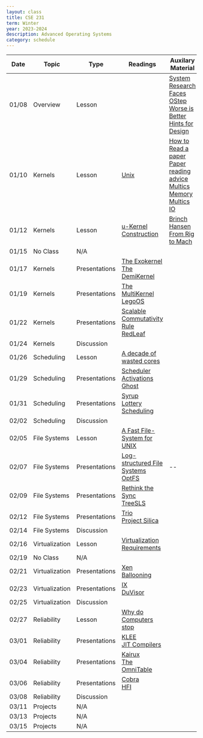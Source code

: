 ```yaml
---
layout: class
title: CSE 231
term: Winter
year: 2023-2024
description: Advanced Operating Systems
category: schedule
---
```


| Date  |      Topic     | Type | Readings | Auxilary Material | Due |
|-------|----------------|------|----------|-------------------| --- |
| 01/08 |   Overview     |  Lesson       |          | [System Research Faces](https://www.usenix.org/legacy/event/hotos05/final_papers_backup/red_team/red_html/paper.html#foot32)<br />[OStep](http://www.ostep.org)<br />[Worse is Better](https://www.dreamsongs.com/WorseIsBetter.html)<br />[Hints for Design](https://www.microsoft.com/en-us/research/wp-content/uploads/2016/02/acrobat-17.pdf)| |
| 01/10 |    Kernels     |  Lesson       | [Unix](/assets/pdf/unix.pdf)     | [How to Read a paper](https://www.albany.edu/spatial/WebsiteFiles/ResearchAdvices/how-to-read-a-paper.pdf) <br /> [Paper reading advice](http://www.cs.kent.edu/~jmaletic/howtoread.html) <br />  [Multics Memory](https://dl.acm.org/doi/10.1145/800001.811668)<br />[Multics IO](https://dl.acm.org/doi/10.1145/800212.806497) | Presentation Preferences |
| 01/12 |    Kernels     |  Lesson       | [u-Kernel Construction](https://dl.acm.org/doi/10.1145/224056.224075) | [Brinch Hansen](https://dl.acm.org/doi/10.1145/362258.362278)<br />[From Rig to Mach](https://dl.acm.org/doi/10.5555/324493.325071) | Review |
| 01/15 |   No Class     |  N/A |  | | |
| 01/17 |    Kernels     |  Presentations| [The Exokernel](https://dl.acm.org/doi/10.1145/224056.224076) <br /> [The DemiKernel](https://dl.acm.org/doi/10.1145/3477132.3483569)  | | Review |
| 01/19 |    Kernels     |  Presentations| [The MultiKernel](https://dl.acm.org/doi/10.1145/1629575.1629579) <br /> [LegoOS](https://www.usenix.org/system/files/osdi18-shan.pdf) | | Review |
| 01/22 |    Kernels     |  Presentations| [Scalable Commutativity Rule](https://dl.acm.org/doi/10.1145/2517349.2522712) <br /> [RedLeaf](https://www.usenix.org/conference/osdi20/presentation/narayanan-vikram)  | | Review |
| 01/24 |    Kernels     |  Discussion   |  | | |
| 01/26 |   Scheduling   |  Lesson       | [A decade of wasted cores](https://people.ece.ubc.ca/sasha/papers/eurosys16-final29.pdf)| | Kernel Reflection |
| 01/29 |   Scheduling   |  Presentations | [Scheduler Activations](https://dl.acm.org/doi/10.1145/121132.121151) <br /> [Ghost](https://dl.acm.org/doi/10.1145/3477132.3483542) | | Review |
| 01/31 |   Scheduling   |  Presentations| [Syrup](https://dl.acm.org/doi/10.1145/3477132.3483548) <br /> [Lottery Scheduling](https://www.usenix.org/conference/osdi-94/lottery-scheduling-flexible-proportional-share-resource-management)   | | Review |
| 02/02 |   Scheduling   |  Discussion   |  | |  |
| 02/05 |  File Systems  |  Lesson       | [A Fast File-System for UNIX](https://dl.acm.org/doi/10.1145/989.990) | | Scheduling Reflection |
| 02/07 |  File Systems  |  Presentations| [Log-structured File Systems](https://dl.acm.org/doi/10.1145/121132.121137) <br /> [OptFS](https://dl.acm.org/doi/10.1145/2517349.2522726) | -- | Review |
| 02/09 |  File Systems  |  Presentations| [Rethink the Sync](https://www.usenix.org/legacy/event/osdi06/tech/nightingale/nightingale.pdf) <br /> [TreeSLS](https://dl.acm.org/doi/10.1145/3600006.3613160) |  | Review |
| 02/12 |  File Systems  |  Presentations| [Trio](https://dl.acm.org/doi/10.1145/3600006.3613171) <br /> [Project Silica](https://dl.acm.org/doi/10.1145/3600006.3613208) | | Review |
| 02/14 |  File Systems  |  Discussion   |  | | |
| 02/16 | Virtualization |  Lesson       | [Virtualization Requirements](https://dl.acm.org/doi/10.1145/361011.361073) | | FS Reflection |
| 02/19 |   No Class     |  N/A |  | | |
| 02/21 | Virtualization |  Presentations| [Xen](https://dl.acm.org/doi/10.1145/945445.945462) <br /> [Ballooning](https://dl.acm.org/doi/10.1145/844128.844146) | | Review |
| 02/23 | Virtualization |  Presentations| [IX](https://www.usenix.org/conference/osdi14/technical-sessions/presentation/belay) <br /> [DuVisor](https://www.usenix.org/conference/osdi23/presentation/chen) | | Review
| 02/25 | Virtualization |  Discussion   |  | | |
| 02/27 |  Reliability   |  Lesson       | [Why do Computers stop](https://www.hpl.hp.com/techreports/tandem/TR-85.7.pdf) | | Virt Reflection |
| 03/01 |  Reliability   |  Presentations| [KLEE](https://www.usenix.org/conference/osdi-08/klee-unassisted-and-automatic-generation-high-coverage-tests-complex-systems) <br /> [JIT Compilers](https://dl.acm.org/doi/10.1145/3600006.3613140) | | Review |
| 03/04 |  Reliability   |  Presentations| [Kairux](https://dl.acm.org/doi/10.1145/3341301.3359650) <br /> [The OmniTable](https://www.usenix.org/conference/osdi22/presentation/quinn) | | Review |
| 03/06 |  Reliability   |  Presentations| [Cobra](https://www.usenix.org/conference/osdi20/presentation/tan) <br /> [HFI](https://dl.acm.org/doi/abs/10.1145/3582016.3582023) | | Review |
| 03/08 |  Reliability   |  Discussion   |  | | |
| 03/11 |    Projects    |  N/A |  | | |
| 03/13 |    Projects    |  N/A |  | | |
| 03/15 |    Projects    |  N/A |  | | |

